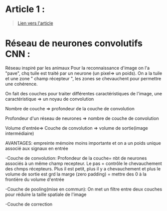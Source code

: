 # Article 1 : 

> [Lien vers l'article](1_NN_Sulc_Fungi_Recognition_A_Practical_Use_Case_WACV_2020_paper.pdf)


# Réseau de neurones convolutifs CNN :
  Réseau inspiré par les animaux
  Pour la reconnaissance d'image on l'a "pave", chq tuile est traité par un neurone (un pixel=> un poids). 
  On a la tuile et une zone " champ récepteur ", les zones se chevauchent pour permettre une cohérence.
  
  On fait des couches pour traiter différentes caractéristiques de l'image, une caractéristique => un noyau de convolution
  
  Nombre de couche => profondeur de la couche de convolution
  
  Profondeur d'un réseau de neurones => nombre de couche de convolution
  
  Volume d'entrée=> Couche de convolution => volume de sortie(image intermédiaire)
  
  AVANTAGES: empreinte mémoire moins importante et on a un poids unique associé aux signaux en entrée
  
  -Couche de convolution:
      Profondeur de la couche= nbt de neurones associés à un même champ recepteur.
      Le pas = contrôle le chevauchement des chmps récepteurs. Plus il est petit, plus il y a chevauchement et plus le volume de sortie est grd
      la marge (zero padding) = mettre des 0 à la frontière du volume d'entrée
                          
  -Couche de pooling(mise en commun): On met un filtre entre deux couches pour réduire la taille spatiale de l'image
  
  -Couche de correction 
